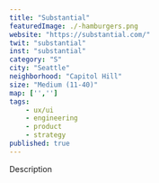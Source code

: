 ```yaml
---
title: "Substantial"
featuredImage: ./-hamburgers.png
website: "https://substantial.com/"
twit: "substantial"
inst: "substantial"
category: "S"
city: "Seattle"
neighborhood: "Capitol Hill"
size: "Medium (11-40)"
map: ['','']
tags:
    - ux/ui
    - engineering
    - product
    - strategy
published: true
---
```


Description
